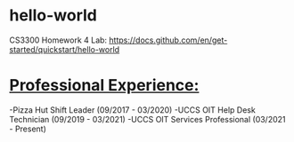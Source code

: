 # hello-world
CS3300 Homework 4 Lab: https://docs.github.com/en/get-started/quickstart/hello-world

<h1><u>Professional Experience:</u></h1>
-Pizza Hut Shift Leader (09/2017 - 03/2020)
-UCCS OIT Help Desk Technician (09/2019 - 03/2021)
-UCCS OIT Services Professional (03/2021 - Present)
